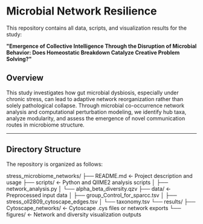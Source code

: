 # Microbial Network Resilience

This repository contains all data, scripts, and visualization results for the study:

**"Emergence of Collective Intelligence Through the Disruption of Microbial Behavior: Does Homeostatic Breakdown Catalyze Creative Problem Solving?"**

## Overview

This study investigates how gut microbial dysbiosis, especially under chronic stress, can lead to adaptive network reorganization rather than solely pathological collapse. Through microbial co-occurrence network analysis and computational perturbation modeling, we identify hub taxa, analyze modularity, and assess the emergence of novel communication routes in microbiome structure.

---

## Directory Structure

The repository is organized as follows:

stress_microbiome_networks/
├── README.md ← Project description and usage
├── scripts/ ← Python and QIIME2 analysis scripts
│ ├── network_analysis.py
│ └── alpha_beta_diversity.qzv
├── data/ ← Preprocessed input data
│ ├── group_Control_for_sparcc.tsv
│ ├── stress_oll2809_cytoscape_edges.tsv
│ └── taxonomy.tsv
└── results/
├── Cytoscape_networks/ ← Cytoscape .cys files or network exports
└── figures/ ← Network and diversity visualization outputs
